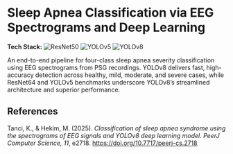 # Sleep Apnea Classification via EEG Spectrograms and Deep Learning

**Tech Stack:** ![ResNet50](https://img.shields.io/badge/ResNet50-EE4C2C?logo=pytorch&logoColor=white) ![YOLOv5](https://img.shields.io/badge/YOLOv5-FF9900?logo=pytorch&logoColor=white) ![YOLOv8](https://img.shields.io/badge/YOLOv8-0072C6?logo=pytorch&logoColor=white)

An end-to-end pipeline for four-class sleep apnea severity classification using EEG spectrograms from PSG recordings. YOLOv8 delivers fast, high-accuracy detection across healthy, mild, moderate, and severe cases, while ResNet64 and YOLOv5 benchmarks underscore YOLOv8’s streamlined architecture and superior performance.

## References

Tanci, K., & Hekim, M. (2025). *Classification of sleep apnea syndrome using the spectrograms of EEG signals and YOLOv8 deep learning model*. *PeerJ Computer Science, 11*, e2718. https://doi.org/10.7717/peerj-cs.2718
